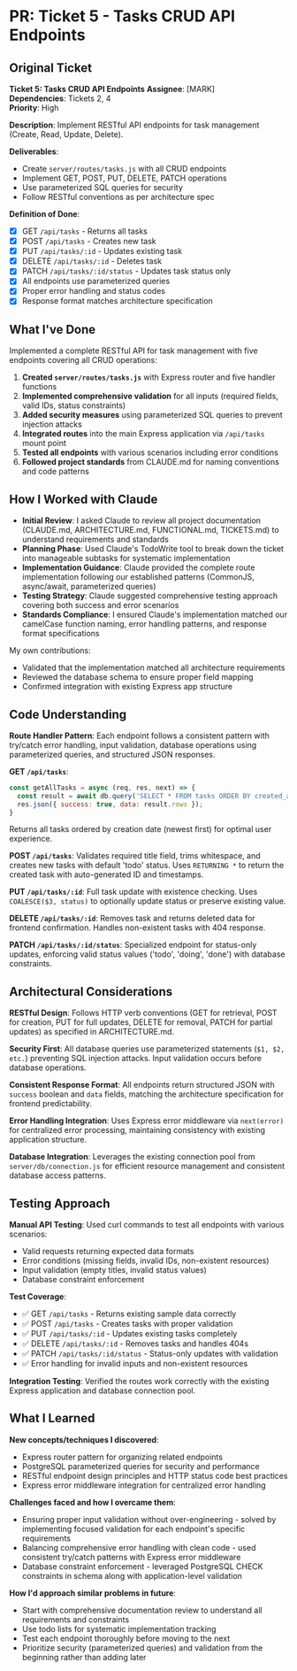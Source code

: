 # PR: Ticket 5 - Tasks CRUD API Endpoints

## Original Ticket

**Ticket 5: Tasks CRUD API Endpoints**
**Assignee**: [MARK]  
**Dependencies**: Tickets 2, 4  
**Priority**: High

**Description**: Implement RESTful API endpoints for task management (Create, Read, Update, Delete).

**Deliverables**:
- Create `server/routes/tasks.js` with all CRUD endpoints
- Implement GET, POST, PUT, DELETE, PATCH operations
- Use parameterized SQL queries for security
- Follow RESTful conventions as per architecture spec

**Definition of Done**:
- [x] GET `/api/tasks` - Returns all tasks
- [x] POST `/api/tasks` - Creates new task
- [x] PUT `/api/tasks/:id` - Updates existing task
- [x] DELETE `/api/tasks/:id` - Deletes task
- [x] PATCH `/api/tasks/:id/status` - Updates task status only
- [x] All endpoints use parameterized queries
- [x] Proper error handling and status codes
- [x] Response format matches architecture specification

## What I've Done

Implemented a complete RESTful API for task management with five endpoints covering all CRUD operations:

1. **Created `server/routes/tasks.js`** with Express router and five handler functions
2. **Implemented comprehensive validation** for all inputs (required fields, valid IDs, status constraints)
3. **Added security measures** using parameterized SQL queries to prevent injection attacks
4. **Integrated routes** into the main Express application via `/api/tasks` mount point
5. **Tested all endpoints** with various scenarios including error conditions
6. **Followed project standards** from CLAUDE.md for naming conventions and code patterns

## How I Worked with Claude

- **Initial Review**: I asked Claude to review all project documentation (CLAUDE.md, ARCHITECTURE.md, FUNCTIONAL.md, TICKETS.md) to understand requirements and standards
- **Planning Phase**: Used Claude's TodoWrite tool to break down the ticket into manageable subtasks for systematic implementation
- **Implementation Guidance**: Claude provided the complete route implementation following our established patterns (CommonJS, async/await, parameterized queries)
- **Testing Strategy**: Claude suggested comprehensive testing approach covering both success and error scenarios
- **Standards Compliance**: I ensured Claude's implementation matched our camelCase function naming, error handling patterns, and response format specifications

My own contributions:
- Validated that the implementation matched all architecture requirements
- Reviewed the database schema to ensure proper field mapping
- Confirmed integration with existing Express app structure

## Code Understanding

**Route Handler Pattern**: Each endpoint follows a consistent pattern with try/catch error handling, input validation, database operations using parameterized queries, and structured JSON responses.

**GET `/api/tasks`**: 
```javascript
const getAllTasks = async (req, res, next) => {
  const result = await db.query('SELECT * FROM tasks ORDER BY created_at DESC');
  res.json({ success: true, data: result.rows });
}
```
Returns all tasks ordered by creation date (newest first) for optimal user experience.

**POST `/api/tasks`**: Validates required title field, trims whitespace, and creates new tasks with default 'todo' status. Uses `RETURNING *` to return the created task with auto-generated ID and timestamps.

**PUT `/api/tasks/:id`**: Full task update with existence checking. Uses `COALESCE($3, status)` to optionally update status or preserve existing value.

**DELETE `/api/tasks/:id`**: Removes task and returns deleted data for frontend confirmation. Handles non-existent tasks with 404 response.

**PATCH `/api/tasks/:id/status`**: Specialized endpoint for status-only updates, enforcing valid status values ('todo', 'doing', 'done') with database constraints.

## Architectural Considerations

**RESTful Design**: Follows HTTP verb conventions (GET for retrieval, POST for creation, PUT for full updates, DELETE for removal, PATCH for partial updates) as specified in ARCHITECTURE.md.

**Security First**: All database queries use parameterized statements (`$1, $2, etc.`) preventing SQL injection attacks. Input validation occurs before database operations.

**Consistent Response Format**: All endpoints return structured JSON with `success` boolean and `data` fields, matching the architecture specification for frontend predictability.

**Error Handling Integration**: Uses Express error middleware via `next(error)` for centralized error processing, maintaining consistency with existing application structure.

**Database Integration**: Leverages the existing connection pool from `server/db/connection.js` for efficient resource management and consistent database access patterns.

## Testing Approach

**Manual API Testing**: Used curl commands to test all endpoints with various scenarios:
- Valid requests returning expected data formats
- Error conditions (missing fields, invalid IDs, non-existent resources)
- Input validation (empty titles, invalid status values)
- Database constraint enforcement

**Test Coverage**:
- ✅ GET `/api/tasks` - Returns existing sample data correctly
- ✅ POST `/api/tasks` - Creates tasks with proper validation
- ✅ PUT `/api/tasks/:id` - Updates existing tasks completely
- ✅ DELETE `/api/tasks/:id` - Removes tasks and handles 404s
- ✅ PATCH `/api/tasks/:id/status` - Status-only updates with validation
- ✅ Error handling for invalid inputs and non-existent resources

**Integration Testing**: Verified the routes work correctly with the existing Express application and database connection pool.

## What I Learned

**New concepts/techniques I discovered**:
- Express router pattern for organizing related endpoints
- PostgreSQL parameterized queries for security and performance
- RESTful endpoint design principles and HTTP status code best practices
- Express error middleware integration for centralized error handling

**Challenges faced and how I overcame them**:
- Ensuring proper input validation without over-engineering - solved by implementing focused validation for each endpoint's specific requirements
- Balancing comprehensive error handling with clean code - used consistent try/catch patterns with Express error middleware
- Database constraint enforcement - leveraged PostgreSQL CHECK constraints in schema along with application-level validation

**How I'd approach similar problems in future**:
- Start with comprehensive documentation review to understand all requirements and constraints
- Use todo lists for systematic implementation tracking
- Test each endpoint thoroughly before moving to the next
- Prioritize security (parameterized queries) and validation from the beginning rather than adding later
